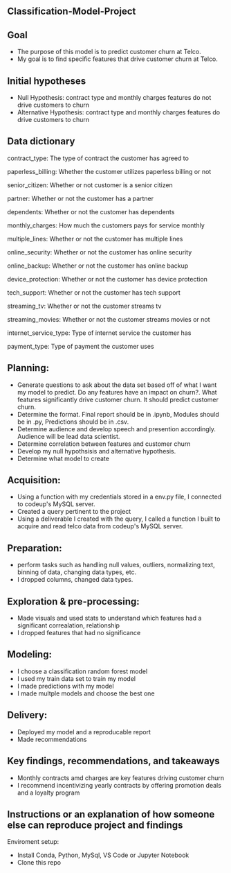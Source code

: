 ## Classification-Model-Project

## Goal
* The purpose of this model is to predict customer churn at Telco.
* My goal is to find specific features that drive customer churn at Telco.

## Initial hypotheses

* Null Hypothesis: contract type and monthly charges features do not drive customers to churn
* Alternative Hypothesis: contract type and monthly charges features do drive customers to churn

## Data dictionary

contract_type: The type of contract the customer has agreed to

paperless_billing: Whether the customer utilizes paperless billing or not

senior_citizen: Whether or not customer is a senior citizen

partner: Whether or not the customer has a partner

dependents: Whether or not the customer has dependents	

monthly_charges: How much the customers pays for service monthly	

multiple_lines: Whether or not the customer has multiple lines	

online_security: Whether or not the customer has online security	

online_backup: Whether or not the customer has online backup

device_protection: Whether or not the customer has device protection

tech_support: Whether or not the customer has tech support	

streaming_tv: Whether or not the customer streams tv

streaming_movies: Whether or not the customer streams movies or not	

internet_service_type: Type of internet service the customer has

payment_type: Type of payment the customer uses

## Planning:
- Generate questions to ask about the data set based off of what I want my model to predict. Do any features have an impact on churn?. What features significantly drive customer churn. It should predict customer churn.
- Determine the format. Final report should be in .ipynb, Modules should be in .py, Predictions should be in .csv.
- Determine audience and develop speech and presention accordingly. Audience will be lead data scientist.
- Determine correlation between features and customer churn
- Develop my null hypothsisis and alternative hypothesis. 
- Determine what model to create
  
## Acquisition:
- Using a function with my credentials stored in a env.py file, I connected to codeup's MySQL server.
- Created a query pertinent to the project
- Using a deliverable I created with the query, I called a function I built to acquire and read telco data from codeup's MySQL server.

## Preparation:
- perform tasks such as handling null values, outliers, normalizing text, binning of data, changing data types, etc.
- I dropped columns, changed data types.

## Exploration & pre-processing:
- Made visuals and used stats to understand which features had a significant correalation, relationship
- I dropped features that had no significance

## Modeling:
- I choose a classification random forest model
- I used my train data set to train my model
- I made predictions with my model
- I made multple models and choose the best one

## Delivery:
- Deployed my model and a reproducable report
- Made recommendations

## Key findings, recommendations, and takeaways
- Monthly contracts amd charges are key features driving customer churn
- I recommend incentivizing yearly contracts by offering promotion deals and a loyalty program

## Instructions or an explanation of how someone else can reproduce project and findings

Enviroment setup: 
- Install Conda, Python, MySql, VS Code or Jupyter Notebook
- Clone this repo 
